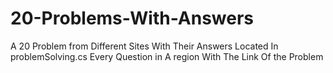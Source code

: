 # 20-Problems-With-Answers
A 20 Problem from Different Sites With Their Answers
Located In problemSolving.cs
Every Question in A region With The Link Of the Problem 

